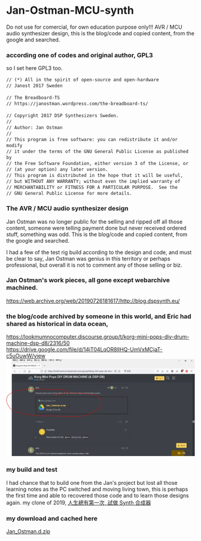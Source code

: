 # Jan-Ostman-MCU-synth
Do not use for comercial, for own education purpose only!!! AVR / MCU audio synthesizer design, this is the blog/code and copied content, from the google and searched.  

### according one of codes and original author, GPL3
so I set here GPL3 too.

```
// (*) All in the spirit of open-source and open-hardware
// Janost 2017 Sweden

// The Breadboard-TS 
// https://janostman.wordpress.com/the-breadboard-ts/

// Copyright 2017 DSP Synthesizers Sweden. 
// 
// Author: Jan Ostman 
// 
// This program is free software: you can redistribute it and/or modify 
// it under the terms of the GNU General Public License as published by 
// the Free Software Foundation, either version 3 of the License, or 
// (at your option) any later version. 
// This program is distributed in the hope that it will be useful, 
// but WITHOUT ANY WARRANTY; without even the implied warranty of 
// MERCHANTABILITY or FITNESS FOR A PARTICULAR PURPOSE.  See the 
// GNU General Public License for more details. 
```



### The AVR / MCU audio synthesizer design  
Jan Ostman was no longer public for the selling and ripped off all those content, someone were telling payment done but never received ordered stuff, something was odd. This is the blog/code and copied content, from the google and searched.

I had a few of the test rig build according to the design and code, and must be clear to say, Jan Ostman was genius in this territory or perhaps professional, but overall it is not to comment any of those selling or biz.

### Jan Ostman's work pieces, all gone except webarchive machined.  
https://web.archive.org/web/20190726181617/http://blog.dspsynth.eu/

### the blog/code archived by someone in this world, and Eric had shared as historical in data ocean,  
https://lookmumnocomputer.discourse.group/t/korg-mini-pops-diy-drum-machine-dsp-d8/2316/50
https://drive.google.com/file/d/14jT04LqOR8lIHQ-UmVxMCjaT-c5uOuwW/view
![sources.JPG](sources.JPG)   



### my build and test
I had chance that to build one from the Jan's project but lost all those learning notes as the PC switched and moving living town, this is perhaps the first time and able to recovered those code and to learn those designs again.
my clone of 2019, [人生總有第一次, 試做 Synth 合成器](https://xiaolaba.wordpress.com/2019/03/05/%e4%ba%ba%e7%94%9f%e7%b8%bd%e6%9c%89%e7%ac%ac%e4%b8%80%e6%ac%a1-%e8%a9%a6%e5%81%9a-synth-%e5%90%88%e6%88%90%e5%99%a8/)  

### my download and cached here
[Jan_Ostman.d.zip](Jan_Ostman.d.zip)
